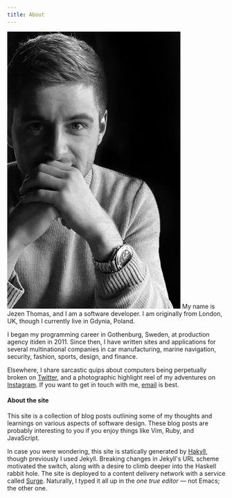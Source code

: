 ```yaml
---
title: About
---
```


<div class="about">
<div class="about-the-author">

<img src="/static/img/portrait.jpg" alt="" />
My name is Jezen Thomas, and I am a software developer. I am originally from
London, UK, though I currently live in Gdynia, Poland.

I began my programming career in Gothenburg, Sweden, at production agency itiden
in 2011. Since then, I have written sites and applications for several
multinational companies in car manufacturing, marine navigation, security,
fashion, sports, design, and finance.

Elsewhere, I share sarcastic quips about computers being perpetually broken on
[Twitter][twitter], and a photographic highlight reel of my adventures on
[Instagram][instagram]. If you want to get in touch with me, [email][email] is
best.

</div>
<div class="about-the-site">

#### About the site

This site is a collection of blog posts outlining some of my thoughts and
learnings on various aspects of software design. These blog posts are probably
interesting to you if you enjoy things like Vim, Ruby, and JavaScript.

In case you were wondering, this site is statically generated by
[Hakyll][hakyll], though previously I used Jekyll. Breaking changes in Jekyll's
URL scheme motivated the switch, along with a desire to climb deeper into the
Haskell rabbit hole. The site is deployed to a content delivery network with a
service called [Surge][surge]. Naturally, I typed it all up in the *one true
editor* — not Emacs; the other one.

</div>
</div>

[hakyll]: https://jaspervdj.be/hakyll/
[surge]: https://surge.sh/
[twitter]: https://twitter.com/jezenthomas
[instagram]: https://www.instagram.com/jezenthomas/
[email]: mailto:jezen@jezenthomas.com
